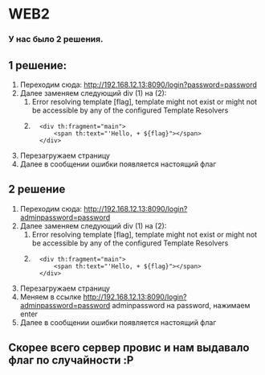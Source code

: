 # WEB2

### У нас было 2 решения. 
## 1 решение:
1. Переходим сюда: http://192.168.12.13:8090/login?password=password 
2. Далее заменяем следующий div (1) на (2):
   1. Error resolving template [flag], template might not exist or might not be accessible by any of the configured Template Resolvers
   2. ```
        <div th:fragment="main">
            <span th:text="'Hello, + ${flag}"></span>
        </div>
      ```
3. Перезагружаем страницу
4. Далее в сообщении ошибки появляется настоящий флаг 
  
## 2 решение
1. Переходим сюда: http://192.168.12.13:8090/login?adminpassword=password 
2. Далее заменяем следующий div (1) на (2):
   1. Error resolving template [flag], template might not exist or might not be accessible by any of the configured Template Resolvers
   2. ```
        <div th:fragment="main">
            <span th:text="'Hello, + ${flag}"></span>
        </div>
      ```
3. Перезагружаем страницу
4. Меняем в ссылке http://192.168.12.13:8090/login?adminpassword=password adminpassword на password, нажимаем enter
5. Далее в сообщении ошибки появляется настоящий флаг 

## Скорее всего сервер провис и нам выдавало флаг по случайности :P
